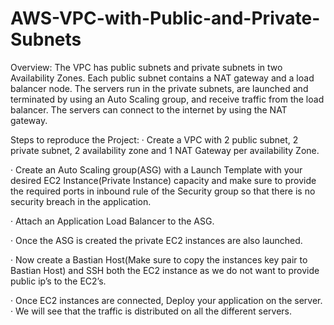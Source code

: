 # AWS-VPC-with-Public-and-Private-Subnets
Overview: The VPC has public subnets and private subnets in two Availability Zones. Each public subnet contains a NAT gateway and a load balancer node. The servers run in the private subnets, are launched and terminated by using an Auto Scaling group, and receive traffic from the load balancer. The servers can connect to the internet by using the NAT gateway.

Steps to reproduce the Project:
 ·  Create a VPC with 2 public subnet, 2 private subnet, 2 availability zone 
 and 1 NAT Gateway per availability Zone.

 ·  Create an Auto Scaling group(ASG) with a Launch Template with your 
 desired EC2 Instance(Private Instance) capacity and make sure to provide
 the required ports in inbound rule of the Security group so that there is 
 no security breach in the application.

 ·  Attach an Application Load Balancer to the ASG.

 ·  Once the ASG is created the private EC2 instances are also launched.

 ·  Now create a Bastian Host(Make sure to copy the instances key pair to 
 Bastian Host) and SSH both the EC2 instance as we do not want to 
 provide public ip’s to the EC2’s.

 ·  Once EC2 instances are connected, Deploy your application on the server.
 ·  We will see that the traffic is distributed on all the different servers.

